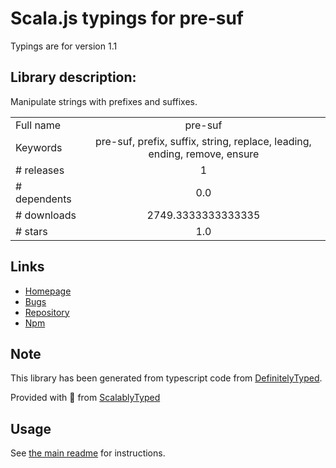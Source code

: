 
# Scala.js typings for pre-suf

Typings are for version 1.1

## Library description:
Manipulate strings with prefixes and suffixes.

|                    |                 |
| ------------------ | :-------------: |
| Full name          | pre-suf |
| Keywords           | pre-suf, prefix, suffix, string, replace, leading, ending, remove, ensure |
| # releases         | 1 |
| # dependents       | 0.0 |
| # downloads        | 2749.3333333333335 |
| # stars            | 1.0 |

## Links
- [Homepage](https://github.com/kaelzhang/node-pre-suf#readme)
- [Bugs](https://github.com/kaelzhang/node-pre-suf/issues)
- [Repository](https://github.com/kaelzhang/node-pre-suf)
- [Npm](https://www.npmjs.com/package/pre-suf)
    


## Note
This library has been generated from typescript code from [DefinitelyTyped](https://definitelytyped.org).

Provided with :purple_heart: from [ScalablyTyped](https://github.com/oyvindberg/ScalablyTyped)

## Usage
See [the main readme](../../readme.md) for instructions.


